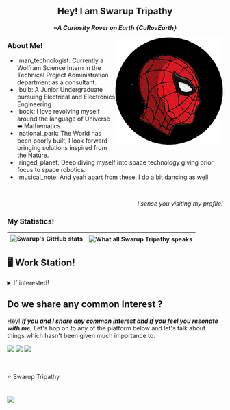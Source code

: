 
<div align = center>
 <h2>Hey! I am Swarup Tripathy </h2>
 <p><i><b>~A Curiosity Rover on Earth {CuRovEarth}</b></i></p>
</div>

<img align = right src="https://github.com/Curovearth/Curovearth/blob/main/Img/cropped%20spider.gif" height=250>

<div>
 <h3>About Me! </h3>
<ul>
  <li> :man_technologist: Currently a Wolfram Science Intern in the Technical Project Administration department as a consultant.</li>
  <li> :bulb:  A Junior Undergraduate pursuing Electrical and Electronics Engineering</li>
  <li> :book: I love revolving myself around the language of Universe ➡ Mathematics.</b></li>
  <li> :national_park: The World has been poorly built, I look forward bringing solutions inspired from the Nature.</li>
  <li> :ringed_planet: Deep diving myself into space technology giving prior focus to space robotics.</li>
  <li> :musical_note: And yeah apart from these, I do a bit dancing as well.</li>
 </ul>

</div>
<br>
<p align=right><i>I sense you visiting my profile!</i></p>

<!--  | <a href="https://www.wolframcloud.com/obj/swarupt/song-recommendation">Let's Recommend Swarup some good songs</a><br><br>Would hardly take a minute | <a href="https://www.wolframcloud.com/obj/swarupt/song-recommendation"><img align="center" src="https://github.com/Curovearth/Curovearth/blob/main/Img/music.gif" width=600 height=350/></a>  |
 | ------------- | ------------- | -->

<div>
 <h3>My Statistics!</h3>
 
| ![Swarup's GitHub stats](https://github-readme-stats.vercel.app/api?username=Curovearth&count_private=true&hide_border=true&include_all_commits=true) | <img align="center" src="https://github-readme-stats.vercel.app/api/top-langs/?username=Curovearth&hide=javascript,jupyter notebook,HTML,CSS&layout=compact&hide_border=True" alt="What all Swarup Tripathy speaks"/>|
| ------------- | ------------- |

</div>

<div>
 <h2>🖥 Work Station!</h2>
 <details>
  <summary>If interested!</summary>
 <samp>
  
 | Where does Swarup code? | <img src='https://img.shields.io/badge/Visual_Studio_Code-0078D4?style=for-the-badge&logo=visual%20studio%20code&logoColor=white'> <img src='https://img.shields.io/badge/Colab-F9AB00?style=for-the-badge&logo=googlecolab&color=525252'> <img src='https://img.shields.io/badge/replit-667881?style=for-the-badge&logo=replit&logoColor=white'> |
 | --- | --- |
 | <b>Which languages does Swarup speak?</b> | <img src='https://img.shields.io/badge/Python-FFD43B?style=for-the-badge&logo=python&logoColor=blue'> <img src='https://img.shields.io/badge/SciPy-654FF0?style=for-the-badge&logo=SciPy&logoColor=white'> <img src='https://img.shields.io/badge/C%2B%2B-00599C?style=for-the-badge&logo=c%2B%2B&logoColor=white'> <img src='https://img.shields.io/badge/LaTeX-47A141?style=for-the-badge&logo=LaTeX&logoColor=white'> <img src="https://img.shields.io/badge/Wolfram-DD1100?style=for-the-badge&logo=Wolfram&logoColor=white"> |
 | <b>Where do I design?</b> | <img src='https://img.shields.io/badge/Figma-F24E1E?style=for-the-badge&logo=figma&logoColor=white'> <img src='https://img.shields.io/badge/Canva-%2300C4CC.svg?&style=for-the-badge&logo=Canva&logoColor=white'> <img src='https://img.shields.io/badge/Adobe%20Lightroom-31A8FF?style=for-the-badge&logo=Adobe%20Lightroom&logoColor=white'> |
  | <b>Where does Swarup protoype?</b> | <img src='https://img.shields.io/badge/Arduino-00979D?style=for-the-badge&logo=Arduino&logoColor=white'> <img src='https://img.shields.io/badge/espressif-E7352C?style=for-the-badge&logo=espressif&logoColor=white'> |
 | <b>Web browsers, it is</b> | <img src='https://img.shields.io/badge/Brave-FF1B2D?style=for-the-badge&logo=Brave&logoColor=white'> <img src='https://img.shields.io/badge/Google_chrome-4285F4?style=for-the-badge&logo=Google-chrome&logoColor=white'> <img src='https://img.shields.io/badge/Microsoft_Edge-0078D7?style=for-the-badge&logo=Microsoft-edge&logoColor=white'> |
 | <b>Ok, so what's my OS?</b> | <img src='https://img.shields.io/badge/Windows-0078D6?style=for-the-badge&logo=windows&logoColor=white'> |
 | <b>What am I learning right now?</b> | <img src='https://img.shields.io/badge/Linux-FCC624?style=for-the-badge&logo=linux&logoColor=black'> <img src='https://img.shields.io/badge/PyTorch-EE4C2C?style=for-the-badge&logo=PyTorch&logoColor=white'> |
 </details>
 </div>

<h2>Do we share any common Interest ?</h2>
<p>Hey! <b><i>If you and I share any common interest and if you feel you resonate with me</i></b>, Let's hop on to any of the platform below and let's talk about things which hasn't been given much importance to.</p>
<p><a href="https://discord.com/channels/718336604887973939"><img src="https://img.shields.io/badge/Discord-7289DA?style=for-the-badge&logo=discord&logoColor=white"></a>
 <a href= "https://www.linkedin.com/in/swarup-tripathy-quantangled/"><img src="https://img.shields.io/badge/LinkedIn-0077B5?style=for-the-badge&logo=linkedin&logoColor=white"></a>
 <a href= "https://twitter.com/Curovearth"><img src="https://img.shields.io/badge/Twitter-1DA1F2?style=for-the-badge&logo=twitter&logoColor=white"></a>
</p>
<br>
</div>

:star: Swarup Tripathy

<br><a href='https://curovearth.github.io/'>
<img src='https://img.shields.io/badge/Swarup%20Portfolio-f70000?style=for-the-badge&logoColor=white' align=left width=150>
</a>
